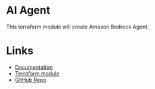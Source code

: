 # AI Agent
This terraform module will create Amazon Bedrock Agent.


# Links

- [Documentation](https://cloudpedia.ai/terraform-module/aws-ai-agent/)
- [Terraform module](https://registry.terraform.io/modules/cloudpediaai/ai-agent/aws/latest)
- [GitHub Repo](https://github.com/CloudPediaAI/terraform-aws-ai-agent)

